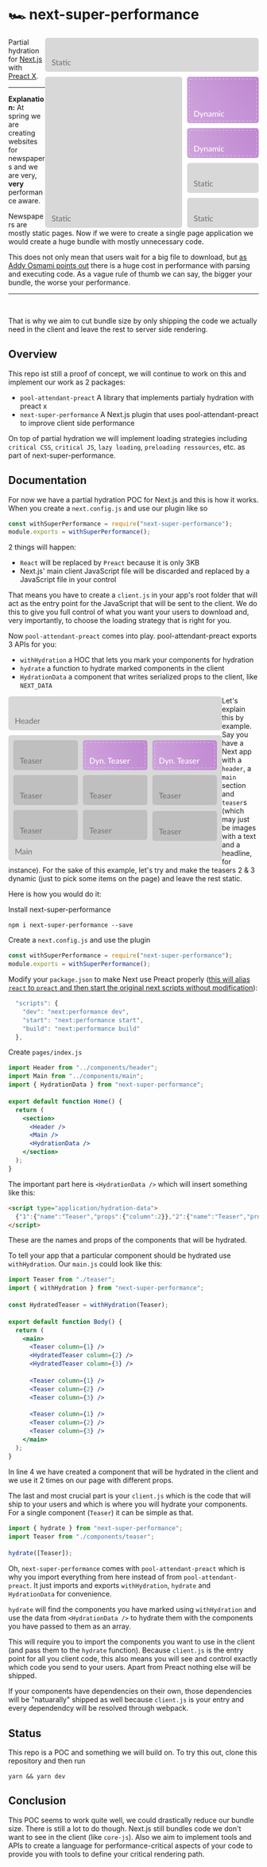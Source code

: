 # 🏎 next-super-performance

<img src="./docs/images/dyncamic-elements-in-static-page.png" align="right"
     title="Dynamic elements in a static page" width="430">

Partial hydration for [Next.js](https://github.com/zeit/next.js/) with [Preact X](https://github.com/developit/preact).

---

**Explanation:** At spring we are creating websites for newspapers and we are very, **very** performance aware.

Newspapers are mostly static pages. Now if we were to create a single page application we would
create a huge bundle with mostly unnecessary code.

This does not only mean that users wait for a big file to download, but [as Addy Osmami points out](https://medium.com/@addyosmani/the-cost-of-javascript-in-2018-7d8950fbb5d4)
there is a huge cost in performance with parsing and executing code. As a vague rule of thumb we can
say, the bigger your bundle, the worse your performance.

---

<br/>

That is why we aim to cut bundle size by only shipping the code we actually need in the client and leave the rest to server side rendering.

## Overview

This repo ist still a proof of concept, we will continue to work on this and implement our work
as 2 packages:

- `pool-attendant-preact` A library that implements partialy hydration with preact x
- `next-super-performance` A Next.js plugin that uses pool-attendant-preact to improve client side performance

On top of partial hydration we will implement loading strategies including `critical CSS`, `critical JS`, `lazy loading`, `preloading ressources`, etc. as part of next-super-performance.

## Documentation

For now we have a partial hydration POC for Next.js and this is how it works. When you create a `next.config.js` and use our plugin like so

```js
const withSuperPerformance = require("next-super-performance");
module.exports = withSuperPerformance();
```

2 things will happen:

- `React` will be replaced by `Preact` because it is only 3KB
- Next.js' main client JavaScript file will be discarded and replaced by a JavaScript file in your control

That means you have to create a `client.js` in your app's root folder that will act as the entry
point for the JavaScript that will be sent to the client. We do this to give you full control of
what you want your users to download and, very importantly, to choose the loading strategy that is
right for you.

Now `pool-attendant-preact` comes into play. pool-attendant-preact exports 3 APIs for you:

- `withHydration` a HOC that lets you mark your components for hydration
- `hydrate` a function to hydrate marked components in the client
- `HydrationData` a component that writes serialized props to the client, like `NEXT_DATA`

<img src="./docs/images/dyncamic-teaers.png" align="left"
     title="Dynamic elements in a static page" width="430">

Let's explain this by example. Say you have a Next app with a `header`, a `main` section and `teaser`s (which may just be images with a text and a headline, for instance). For the sake of this example, let's
try and make the teasers 2 & 3 dynamic (just to pick some items on the page) and leave the rest static.

Here is how you would do it:

Install next-super-performance

```console
npm i next-super-performance --save
```

Create a `next.config.js` and use the plugin

```js
const withSuperPerformance = require("next-super-performance");
module.exports = withSuperPerformance();
```

Modify your `package.json` to make Next use Preact properly ([this will alias `react` to `preact` and then start the original next scripts without modification](./packages/next-super-performance/bin/index.js)):

```js
  "scripts": {
    "dev": "next:performance dev",
    "start": "next:performance start",
    "build": "next:performance build"
  },
```

Create `pages/index.js`

```jsx
import Header from "../components/header";
import Main from "../components/main";
import { HydrationData } from "next-super-performance";

export default function Home() {
  return (
    <section>
      <Header />
      <Main />
      <HydrationData />
    </section>
  );
}
```

The important part here is `<HydrationData />` which will insert something like this:

```html
<script type="application/hydration-data">
  {"1":{"name":"Teaser","props":{"column":2}},"2":{"name":"Teaser","props":{"column":3}}}
</script>
```

These are the names and props of the components that will be hydrated.

To tell your app that a particular component should be hydrated use `withHydration`. Our `main.js`
could look like this:

```jsx
import Teaser from "./teaser";
import { withHydration } from "next-super-performance";

const HydratedTeaser = withHydration(Teaser);

export default function Body() {
  return (
    <main>
      <Teaser column={1} />
      <HydratedTeaser column={2} />
      <HydratedTeaser column={3} />

      <Teaser column={1} />
      <Teaser column={2} />
      <Teaser column={3} />

      <Teaser column={1} />
      <Teaser column={2} />
      <Teaser column={3} />
    </main>
  );
}
```

In line 4 we have created a component that will be hydrated in the client and we use it 2 times
on our page with different props.

The last and most crucial part is your `client.js` which is the code that will ship to your users
and which is where you will hydrate your components. For a single component (`Teaser`) it can be
simple as that.

```jsx
import { hydrate } from "next-super-performance";
import Teaser from "./components/teaser";

hydrate([Teaser]);
```

Oh, `next-super-performance` comes with `pool-attendant-preact` which is why you import everything
from here instead of from `pool-attendant-preact`. It just imports and exports `withHydration`,
`hydrate` and `HydrationData` for convenience.

`hydrate` will find the components you have marked using `withHydration` and use the data from
`<HydrationData />` to hydrate them with the components you have passed to them as an array.

This will require you to import the components you want to use in the client (and pass them
to the `hydrate` function). Because `client.js` is the entry point for all you client code, this
also means you will see and control exactly which code you send to your users. Apart from Preact
nothing else will be shipped.

If your components have dependencies on their own, those dependencies will be "natuarally" shipped
as well because `client.js` is your entry and every dependendcy will be resolved through webpack.

## Status

This repo is a POC and something we will build on. To try this out, clone this repository and then run

```console
yarn && yarn dev
```

## Conclusion

This POC seems to work quite well, we could drastically reduce our bundle size. There is still
a lot to do though. Next.js still bundles code we don't want to see in the client (like `core-js`).
Also we aim to implement tools and APIs to create a language for performance-critical aspects
of your code to provide you with tools to define your critical rendering path.
